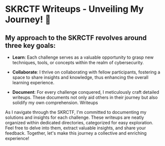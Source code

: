 # SKRCTF Writeups - Unveiling My Journey! 🎉


My approach to the SKRCTF revolves around three key goals:
-------------------------------------------------------------------------------------------------------------------------------------------------------------------------------
- **Learn**: Each challenge serves as a valuable opportunity to grasp new techniques, tools, or concepts within the realm of cybersecurity.
* **Collaborate**: I thrive on collaborating with fellow participants, fostering a space to share insights and knowledge, thus enhancing the overall learning experience.
+ **Document**: For every challenge conquered, I meticulously craft detailed writeups. These documents not only aid others in their journey but also solidify my own comprehension.
Writeups

As I navigate through the SKRCTF, I'm committed to documenting my solutions and insights for each challenge. These writeups are neatly organized within dedicated directories, categorized for easy exploration. Feel free to delve into them, extract valuable insights, and share your feedback. Together, let's make this journey a collective and enriching experience!
